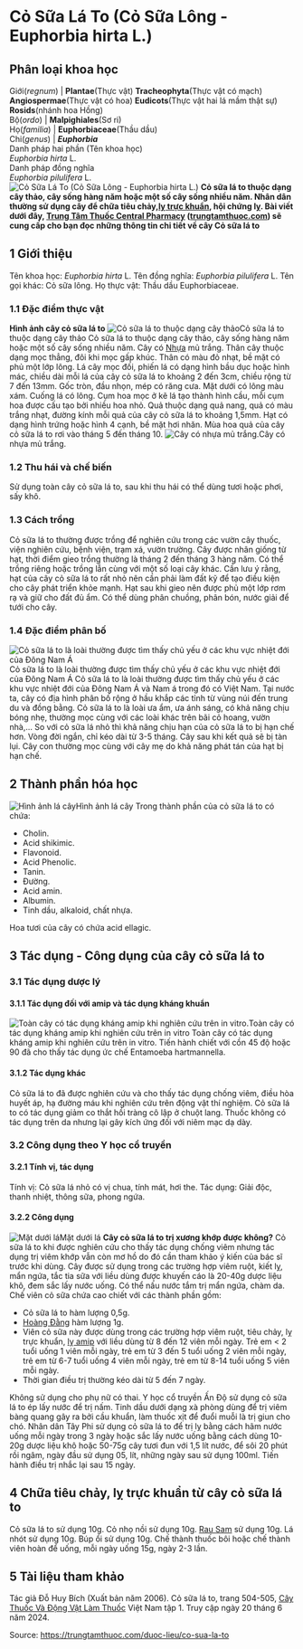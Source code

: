 # Cỏ Sữa Lá To (Cỏ Sữa Lông - Euphorbia hirta L.)

Phân loại khoa học  
---  
Giới(_regnum_) |  **Plantae**(Thực vật) **Tracheophyta**(Thực vật có mạch) **Angiospermae**(Thực vật có hoa) **Eudicots**(Thực vật hai lá mầm thật sự) **Rosids**(nhánh hoa Hồng)  
Bộ(_ordo_) | **Malpighiales**(Sơ ri)  
Họ(_familia_) | **Euphorbiaceae**(Thầu dầu)  
Chi(_genus_) | **_Euphorbia_**  
Danh pháp hai phần (Tên khoa học)  
_Euphorbia hirta_ L.  
Danh pháp đồng nghĩa  
_Euphorbia pilulifera_ L.  
![Cỏ Sữa Lá To \(Cỏ Sữa Lông - Euphorbia hirta L.\)](https://trungtamthuoc.com/images/others/co-sua-la-to-5-2850.jpg)
**Cỏ sữa lá to thuộc dạng cây thảo, cây sống hàng năm hoặc một số cây sống nhiều năm. Nhân dân thường sử dụng cây để chữa tiêu chảy,[lỵ trực khuẩn](https://trungtamthuoc.com/bai-viet/benh-ly-truc-khuan "lỵ trực khuẩn"), hội chứng lỵ. Bài viết dưới đây, [Trung Tâm Thuốc Central Pharmacy](https://trungtamthuoc.com/ "Trung Tâm Thuốc Central Pharmacy") ([trungtamthuoc.com](https://trungtamthuoc.com/ "trungtamthuoc.com")) sẽ cung cấp cho bạn đọc những thông tin chi tiết về cây Cỏ sữa lá to**
##  1 Giới thiệu
Tên khoa học: _Euphorbia hirta_ L.
Tên đồng nghĩa: _Euphorbia pilulifera_ L.
Tên gọi khác: Cỏ sữa lông.
Họ thực vật: Thầu dầu Euphorbiaceae.
### 1.1 Đặc điểm thực vật
**Hình ảnh cây cỏ sữa lá to**
![Cỏ sữa lá to thuộc dạng cây thảo](https://trungtamthuoc.com/images/item/co-sua-la-to.jpg)Cỏ sữa lá to thuộc dạng cây thảo
Cỏ sữa lá to thuộc dạng cây thảo, cây sống hàng năm hoặc một số cây sống nhiều năm.
Cây có [Nhựa](https://trungtamthuoc.com/hoat-chat/nhua "Nhựa") mủ trắng.
Thân cây thuộc dạng mọc thẳng, đôi khi mọc gấp khúc. Thân có màu đỏ nhạt, bề mặt có phủ một lớp lông.
Lá cây mọc đối, phiến lá có dạng hình bầu dục hoặc hình mác, chiều dài mỗi lá của cây cỏ sữa lá to khoảng 2 đến 3cm, chiều rộng từ 7 đến 13mm. Gốc tròn, đầu nhọn, mép có răng cưa. Mặt dưới có lông màu xám.
Cuống lá có lông.
Cụm hoa mọc ở kẽ lá tạo thành hình cầu, mỗi cụm hoa được cấu tạo bởi nhiều hoa nhỏ.
Quả thuộc dạng quả nang, quả có màu trắng nhạt, đường kính mỗi quả của cây cỏ sữa lá to khoảng 1,5mm.
Hạt có dạng hình trứng hoặc hình 4 cạnh, bề mặt hơi nhăn.
Mùa hoa quả của cây cỏ sữa lá to rơi vào tháng 5 đến tháng 10.
![Cây có nhựa mủ trắng.](https://trungtamthuoc.com/images/item/co-sua-la-to-0.jpg)Cây có nhựa mủ trắng.
### 1.2 Thu hái và chế biến
Sử dụng toàn cây cỏ sữa lá to, sau khi thu hái có thể dùng tươi hoặc phơi, sấy khô.
### 1.3 Cách trồng
Cỏ sữa lá to thường được trồng để nghiên cứu trong các vườn cây thuốc, viện nghiên cứu, bệnh viện, trạm xá, vườn trường.
Cây được nhân giống từ hạt, thời điểm gieo trồng thường là tháng 2 đến tháng 3 hàng năm. Có thể trồng riêng hoặc trồng lẫn cùng với một số loại cây khác.
Cần lưu ý rằng, hạt của cây cỏ sữa lá to rất nhỏ nên cần phải làm đất kỹ để tạo điều kiện cho cây phát triển khỏe mạnh. Hạt sau khi gieo nên được phủ một lớp rơm rạ và giữ cho đất đủ ẩm.
Có thể dùng phân chuồng, phân bón, nước giải để tưới cho cây.
### 1.4 Đặc điểm phân bố
![Cỏ sữa lá to là loài thường được tìm thấy chủ yếu ở các khu vực nhiệt đới của Đông Nam Á ](https://trungtamthuoc.com/images/item/co-sua-la-to-1.jpg)Cỏ sữa lá to là loài thường được tìm thấy chủ yếu ở các khu vực nhiệt đới của Đông Nam Á 
Cỏ sữa lá to là loài thường được tìm thấy chủ yếu ở các khu vực nhiệt đới của Đông Nam Á và Nam á trong đó có Việt Nam.
Tại nước ta, cây có địa hình phân bố rộng ở hầu khắp các tỉnh từ vùng núi đến trung du và đồng bằng.
Cỏ sữa lá to là loài ưa ẩm, ưa ánh sáng, có khả năng chịu bóng nhẹ, thường mọc cùng với các loài khác trên bãi cỏ hoang, vườn nhà,...
So với cỏ sữa lá nhỏ thì khả năng chịu hạn của cỏ sữa lá to bị hạn chế hơn. Vòng đời ngắn, chỉ kéo dài từ 3-5 tháng.
Cây sau khi kết quả sẽ bị tàn lụi.
Cây con thường mọc cùng với cây mẹ do khả năng phát tán của hạt bị hạn chế.
##  2 Thành phần hóa học
![Hình ảnh lá cây](https://trungtamthuoc.com/images/item/co-sua-la-to-2.jpg)Hình ảnh lá cây
Trong thành phần của cỏ sữa lá to có chứa:
  * Cholin.
  * Acid shikimic.
  * Flavonoid.
  * Acid Phenolic.
  * Tanin.
  * Đường.
  * Acid amin.
  * Albumin.
  * Tinh dầu, alkaloid, chất nhựa.


Hoa tươi của cây có chứa acid ellagic.
##  3 Tác dụng - Công dụng của cây cỏ sữa lá to
### 3.1 Tác dụng dược lý
#### 3.1.1 Tác dụng đối với amip và tác dụng kháng khuẩn
![Toàn cây có tác dụng kháng amip khi nghiên cứu trên in vitro.](https://trungtamthuoc.com/images/item/co-sua-la-to-3.jpg)Toàn cây có tác dụng kháng amip khi nghiên cứu trên in vitro
Toàn cây có tác dụng kháng amip khi nghiên cứu trên in vitro.
Tiến hành chiết với cồn 45 độ hoặc 90 đã cho thấy tác dụng ức chế Entamoeba hartmannella.
#### 3.1.2 Tác dụng khác
Cỏ sữa lá to đã được nghiên cứu và cho thấy tác dụng chống viêm, điều hòa huyết áp, hạ đường máu khi nghiên cứu trên động vật thí nghiệm.
Cỏ sữa lá to có tác dụng giảm co thắt hồi tràng cô lập ở chuột lang.
Thuốc không có tác dụng trên da nhưng lại gây kích ứng đối với niêm mạc dạ dày.
### 3.2 Công dụng theo Y học cổ truyền
#### 3.2.1 Tính vị, tác dụng
Tính vị: Cỏ sữa lá nhỏ có vị chua, tính mát, hơi the.
Tác dụng: Giải độc, thanh nhiệt, thông sữa, phong ngứa.
#### 3.2.2 Công dụng
![Mặt dưới lá](https://trungtamthuoc.com/images/item/co-sua-la-to-4.jpg)Mặt dưới lá
**Cây cỏ sữa lá to trị xương khớp được không?** Cỏ sữa lá to khi được nghiên cứu cho thấy tác dụng chống viêm nhưng tác dụng trị viêm khớp vẫn còn mơ hồ do đó cần tham khảo ý kiến của bác sĩ trước khi dùng.
Cây được sử dụng trong các trường hợp viêm ruột, kiết lỵ, mẩn ngứa, tắc tia sữa với liều dùng được khuyến cáo là 20-40g dược liệu khô, đem sắc lấy nước uống. Có thể nấu nước tắm trị mẩn ngứa, chàm da.
Chế viên cỏ sữa chứa cao chiết với các thành phần gồm:
  * Cỏ sữa lá to hàm lượng 0,5g.
  * [Hoàng Đằng](https://trungtamthuoc.com/hoat-chat/hoang-dang "Hoàng Đằng") hàm lượng 1g.
  * Viên cỏ sữa này được dùng trong các trường hợp viêm ruột, tiêu chảy, lỵ trực khuẩn, [lỵ amip](https://trungtamthuoc.com/bai-viet/benh-ly-a-mip "lỵ amip") với liều dùng từ 8 đến 12 viên mỗi ngày. Trẻ em < 2 tuổi uống 1 viên mỗi ngày, trẻ em từ 3 đến 5 tuổi uống 2 viên mỗi ngày, trẻ em từ 6-7 tuổi uống 4 viên mỗi ngày, trẻ em từ 8-14 tuổi uống 5 viên mỗi ngày.
  * Thời gian điều trị thường kéo dài từ 5 đến 7 ngày.


Không sử dụng cho phụ nữ có thai.
Y học cổ truyền Ấn Độ sử dụng cỏ sữa lá to ép lấy nước để trị nấm. Tinh dầu dưới dạng xà phòng dùng để trị viêm bàng quang gây ra bởi cầu khuẩn, làm thuốc xịt để đuổi muỗi là trị giun cho chó.
Nhân dân Tây Phi sử dụng cỏ sữa lá to để trị lỵ bằng cách hãm nước uống mỗi ngày trong 3 ngày hoặc sắc lấy nước uống bằng cách dùng 10-20g dược liệu khô hoặc 50-75g cây tươi đun với 1,5 lít nước, để sôi 20 phút rồi ngâm, ngày đầu sử dụng 05, lít, những ngày sau sử dụng 100ml. Tiến hành điều trị nhắc lại sau 15 ngày.
##  4 Chữa tiêu chảy, lỵ trực khuẩn từ cây cỏ sữa lá to
Cỏ sữa lá to sử dụng 10g.
Cỏ nhọ nồi sử dụng 10g.
[Rau Sam](https://trungtamthuoc.com/hoat-chat/rau-sam "Rau Sam") sử dụng 10g.
Lá nhót sử dụng 10g.
Búp ổi sử dụng 10g.
Chế thành thuốc bôi hoặc chế thành viên hoàn để uống, mỗi ngày uống 15g, ngày 2-3 lần.
##  5 Tài liệu tham khảo
Tác giả Đỗ Huy Bích (Xuất bản năm 2006). Cỏ sữa lá to, trang 504-505, [Cây Thuốc Và Động Vật Làm Thuốc](https://trungtamthuoc.com/bai-viet/doc-online-va-tai-mien-phi-pdf-sach-cay-thuoc-va-dong-vat-lam-thuoc-o-viet-nam "Cây Thuốc Và Động Vật Làm Thuốc") Việt Nam tập 1. Truy cập ngày 20 tháng 6 năm 2024.


Source: https://trungtamthuoc.com/duoc-lieu/co-sua-la-to